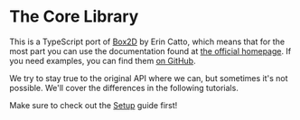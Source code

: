 # The Core Library

This is a TypeScript port of [Box2D](https://github.com/erincatto/Box2D) by Erin Catto, which means that for the most part you can use the documentation found at [the official homepage](https://box2d.org/documentation/). If you need examples, you can find them [on GitHub](https://github.com/Lusito/box2d.ts/tree/master/packages/testbed/src/tests/core).

We try to stay true to the original API where we can, but sometimes it's not possible. We'll cover the differences in the following tutorials.

Make sure to check out the [Setup](../README.md) guide first!
